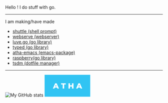 
Hello !
I do stuff with go.

----
I am making/have made
- [shuttle (shell prompt)](https://github.com/Pandademic/shuttle)
- [webserve (webserver)](https://github.com/Pandademic/webserve)
- [luve.go (go library)](https://github.com/Pandademic/luve)
- [typed (go library)](https://github.com/Pandademic/typed)
- [atha-emacs (emacs-package)](https://github.com/Pandademic/atha-emacs)
- [raspberry(go library)](https://github.com/Pandademic/raspberry)
- [tsdm (dotfile manager)](https://github.com/Pandademic/tsdm)
----
![My GitHub stats](https://github-readme-stats.vercel.app/api?username=Pandademic)
![](atha.svg)
